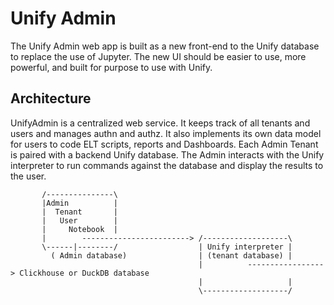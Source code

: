 # Unify Admin

The Unify Admin web app is built as a new front-end to the Unify database to replace
the use of Jupyter. The new UI should be easier to use, more powerful, and built for
purpose to use with Unify.

## Architecture

UnifyAdmin is a centralized web service. It keeps track of all tenants and users and
manages authn and authz. It also implements its own data model for users to code
ELT scripts, reports and Dashboards. Each Admin Tenant is paired with a backend
Unify database. The Admin interacts with the Unify interpreter to run commands against
the database and display the results to the user.

           /---------------\
           |Admin          |
           |  Tenant       |
           |   User        |
           |     Notebook  |
           |        ------------------------> /-------------------\
           \------|--------/                  | Unify interpreter |
             ( Admin database)                | (tenant database) |
                                              |          -----------------> Clickhouse or DuckDB database
                                              |                   |
                                              \-------------------/